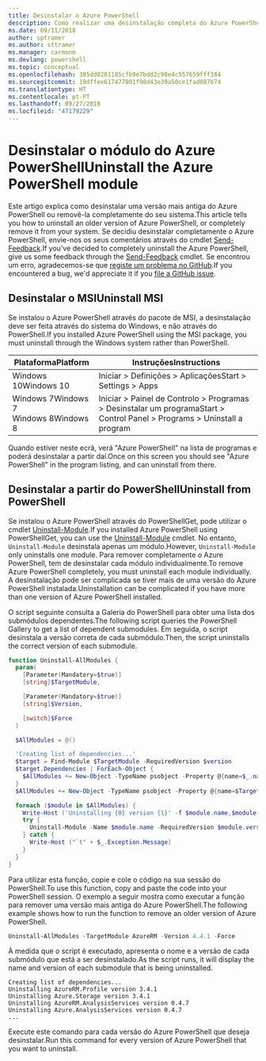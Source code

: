 ```yaml
---
title: Desinstalar o Azure PowerShell
description: Como realizar uma desinstalação completa do Azure PowerShell
ms.date: 09/11/2018
author: sptramer
ms.author: sttramer
ms.manager: carmonm
ms.devlang: powershell
ms.topic: conceptual
ms.openlocfilehash: 385dd0281185cfb9e7bdd2c98e4c557659fff384
ms.sourcegitcommit: 19dffee617477001f98d43e39a50ce1fad087b74
ms.translationtype: HT
ms.contentlocale: pt-PT
ms.lasthandoff: 09/27/2018
ms.locfileid: "47179229"
---
```

# <a name="uninstall-the-azure-powershell-module"></a><span data-ttu-id="cd270-103">Desinstalar o módulo do Azure PowerShell</span><span class="sxs-lookup"><span data-stu-id="cd270-103">Uninstall the Azure PowerShell module</span></span>

<span data-ttu-id="cd270-104">Este artigo explica como desinstalar uma versão mais antiga do Azure PowerShell ou removê-la completamente do seu sistema.</span><span class="sxs-lookup"><span data-stu-id="cd270-104">This article tells you how to uninstall an older version of Azure PowerShell, or completely remove it from your system.</span></span> <span data-ttu-id="cd270-105">Se decidiu desinstalar completamente o Azure PowerShell, envie-nos os seus comentários através do cmdlet [Send-Feedback](/powershell/module/azurerm.profile/send-feedback).</span><span class="sxs-lookup"><span data-stu-id="cd270-105">If you've decided to completely uninstall the Azure PowerShell, give us some feedback through the [Send-Feedback](/powershell/module/azurerm.profile/send-feedback) cmdlet.</span></span>
<span data-ttu-id="cd270-106">Se encontrou um erro, agradecemos-se que [registe um problema no GitHub](https://github.com/azure/azure-powershell/issues).</span><span class="sxs-lookup"><span data-stu-id="cd270-106">If you encountered a bug, we'd appreciate it if you [file a GitHub issue](https://github.com/azure/azure-powershell/issues).</span></span>

## <a name="uninstall-msi"></a><span data-ttu-id="cd270-107">Desinstalar o MSI</span><span class="sxs-lookup"><span data-stu-id="cd270-107">Uninstall MSI</span></span>

<span data-ttu-id="cd270-108">Se instalou o Azure PowerShell através do pacote de MSI, a desinstalação deve ser feita através do sistema do Windows, e não através do PowerShell.</span><span class="sxs-lookup"><span data-stu-id="cd270-108">If you installed Azure PowerShell using the MSI package, you must uninstall through the Windows system rather than PowerShell.</span></span>

| <span data-ttu-id="cd270-109">Plataforma</span><span class="sxs-lookup"><span data-stu-id="cd270-109">Platform</span></span> | <span data-ttu-id="cd270-110">Instruções</span><span class="sxs-lookup"><span data-stu-id="cd270-110">Instructions</span></span> |
|----------|--------------|
| <span data-ttu-id="cd270-111">Windows 10</span><span class="sxs-lookup"><span data-stu-id="cd270-111">Windows 10</span></span> | <span data-ttu-id="cd270-112">Iniciar > Definições > Aplicações</span><span class="sxs-lookup"><span data-stu-id="cd270-112">Start > Settings > Apps</span></span> |
| <span data-ttu-id="cd270-113">Windows 7</span><span class="sxs-lookup"><span data-stu-id="cd270-113">Windows 7</span></span> </br><span data-ttu-id="cd270-114">Windows 8</span><span class="sxs-lookup"><span data-stu-id="cd270-114">Windows 8</span></span> | <span data-ttu-id="cd270-115">Iniciar > Painel de Controlo > Programas > Desinstalar um programa</span><span class="sxs-lookup"><span data-stu-id="cd270-115">Start > Control Panel > Programs > Uninstall a program</span></span> |

<span data-ttu-id="cd270-116">Quando estiver neste ecrã, verá "Azure PowerShell" na lista de programas e poderá desinstalar a partir daí.</span><span class="sxs-lookup"><span data-stu-id="cd270-116">Once on this screen you should see "Azure PowerShell" in the program listing, and can uninstall from there.</span></span>

## <a name="uninstall-from-powershell"></a><span data-ttu-id="cd270-117">Desinstalar a partir do PowerShell</span><span class="sxs-lookup"><span data-stu-id="cd270-117">Uninstall from PowerShell</span></span>

<span data-ttu-id="cd270-118">Se instalou o Azure PowerShell através do PowerShellGet, pode utilizar o cmdlet [Uninstall-Module](/powershell/module/powershellget/uninstall-module).</span><span class="sxs-lookup"><span data-stu-id="cd270-118">If you installed Azure PowerShell using PowerShellGet, you can use the [Uninstall-Module](/powershell/module/powershellget/uninstall-module) cmdlet.</span></span> <span data-ttu-id="cd270-119">No entanto, `Uninstall-Module` desinstala apenas um módulo.</span><span class="sxs-lookup"><span data-stu-id="cd270-119">However, `Uninstall-Module` only uninstalls one module.</span></span> <span data-ttu-id="cd270-120">Para remover completamente o Azure PowerShell, tem de desinstalar cada módulo individualmente.</span><span class="sxs-lookup"><span data-stu-id="cd270-120">To remove Azure PowerShell completely, you must uninstall each module individually.</span></span> <span data-ttu-id="cd270-121">A desinstalação pode ser complicada se tiver mais de uma versão do Azure PowerShell instalada.</span><span class="sxs-lookup"><span data-stu-id="cd270-121">Uninstallation can be complicated if you have more than one version of Azure PowerShell installed.</span></span>

<span data-ttu-id="cd270-122">O script seguinte consulta a Galeria do PowerShell para obter uma lista dos submódulos dependentes.</span><span class="sxs-lookup"><span data-stu-id="cd270-122">The following script queries the PowerShell Gallery to get a list of dependent submodules.</span></span> <span data-ttu-id="cd270-123">Em seguida, o script desinstala a versão correta de cada submódulo.</span><span class="sxs-lookup"><span data-stu-id="cd270-123">Then, the script uninstalls the correct version of each submodule.</span></span>

```powershell
function Uninstall-AllModules {
  param(
    [Parameter(Mandatory=$true)]
    [string]$TargetModule,

    [Parameter(Mandatory=$true)]
    [string]$Version,

    [switch]$Force
  )

  $AllModules = @()

  'Creating list of dependencies...'
  $target = Find-Module $TargetModule -RequiredVersion $version
  $target.Dependencies | ForEach-Object {
    $AllModules += New-Object -TypeName psobject -Property @{name=$_.name; version=$_.requiredversion}
  }
  $AllModules += New-Object -TypeName psobject -Property @{name=$TargetModule; version=$Version}

  foreach ($module in $AllModules) {
    Write-Host ('Uninstalling {0} version {1}' -f $module.name,$module.version)
    try {
      Uninstall-Module -Name $module.name -RequiredVersion $module.version -Force:$Force -ErrorAction Stop
    } catch {
      Write-Host ("`t" + $_.Exception.Message)
    }
  }
}
```

<span data-ttu-id="cd270-124">Para utilizar esta função, copie e cole o código na sua sessão do PowerShell.</span><span class="sxs-lookup"><span data-stu-id="cd270-124">To use this function, copy and paste the code into your PowerShell session.</span></span> <span data-ttu-id="cd270-125">O exemplo a seguir mostra como executar a função para remover uma versão mais antiga do Azure PowerShell.</span><span class="sxs-lookup"><span data-stu-id="cd270-125">The following example shows how to run the function to remove an older version of Azure PowerShell.</span></span>

```powershell
Uninstall-AllModules -TargetModule AzureRM -Version 4.4.1 -Force
```

<span data-ttu-id="cd270-126">À medida que o script é executado, apresenta o nome e a versão de cada submódulo que está a ser desinstalado.</span><span class="sxs-lookup"><span data-stu-id="cd270-126">As the script runs, it will display the name and version of each submodule that is being uninstalled.</span></span>

```output
Creating list of dependencies...
Uninstalling AzureRM.Profile version 3.4.1
Uninstalling Azure.Storage version 3.4.1
Uninstalling AzureRM.AnalysisServices version 0.4.7
Uninstalling Azure.AnalysisServices version 0.4.7
...
```

<span data-ttu-id="cd270-127">Execute este comando para cada versão do Azure PowerShell que deseja desinstalar.</span><span class="sxs-lookup"><span data-stu-id="cd270-127">Run this command for every version of Azure PowerShell that you want to uninstall.</span></span>
